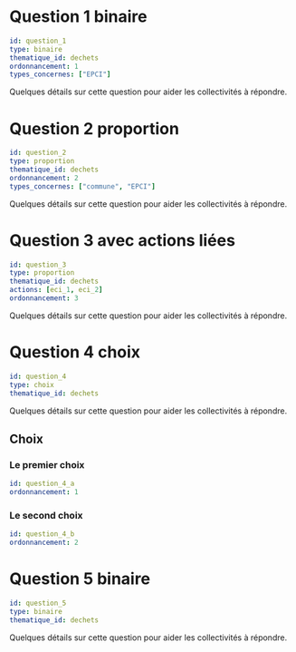 # Question 1 binaire
```yaml
id: question_1
type: binaire
thematique_id: dechets
ordonnancement: 1
types_concernes: ["EPCI"]
```
Quelques détails sur cette question pour aider les collectivités à répondre.

# Question 2 proportion
```yaml
id: question_2
type: proportion
thematique_id: dechets
ordonnancement: 2
types_concernes: ["commune", "EPCI"]
```
Quelques détails sur cette question pour aider les collectivités à répondre.

# Question 3 avec actions liées 
```yaml
id: question_3
type: proportion
thematique_id: dechets
actions: [eci_1, eci_2]
ordonnancement: 3
```
Quelques détails sur cette question pour aider les collectivités à répondre.

# Question 4 choix 
```yaml
id: question_4
type: choix
thematique_id: dechets
```
Quelques détails sur cette question pour aider les collectivités à répondre.

## Choix 
### Le premier choix

```yaml
id: question_4_a
ordonnancement: 1
```

### Le second choix 

```yaml
id: question_4_b
ordonnancement: 2
```

# Question 5 binaire 
```yaml
id: question_5
type: binaire
thematique_id: dechets
```
Quelques détails sur cette question pour aider les collectivités à répondre.

